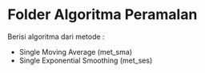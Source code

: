 # Folder Algoritma Peramalan
Berisi algoritma dari metode :
- Single Moving Average (met_sma)
- Single Exponential Smoothing (met_ses)
